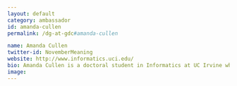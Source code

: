 ```yaml
---
layout: default
category: ambassador
id: amanda-cullen
permalink: /dg-at-gdc#amanda-cullen

name: Amanda Cullen
twitter-id: NovemberMeaning
website: http://www.informatics.uci.edu/
bio: Amanda Cullen is a doctoral student in Informatics at UC Irvine where she studies video games and queer fandoms.
image:
---
```

